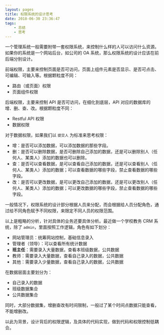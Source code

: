 ```yaml
---
layout: pages
title: 权限系统的设计思考
date: 2018-06-30 23:36:47
tags:
    - 总结
    - 思考
---
```


一个管理系统一般需要附带一套权限系统，来控制什么样的人可以访问什么资源。如果你的系统是一个网站后台，如公司的 OA 系统，那么权限系统的设计应该在前后端分别设计。

前端权限，主要来控制页面是否可访问，页面上组件元素是否显示、是否可点击、可编辑、可输入等。根据颗粒度不同：

- 路由（或页面）权限
- 页面组件权限

后端权限，主要来控制 API 是否可访问，在细化到底层，API 对应的数据库的增、删、查、改。根据颗粒度不同：

- Restful API 权限
- 数据权限

对于数据权限，如果我们以 `提交人` 为标准来思考权限：

- 增：是否可以添加数据，可以添加数据的那些字段。
- 删：是否可以删除数据，是否可删除自己添加的数据，还是可以删除别人（任何人、某类人）添加的数据也可以删除。
- 查：是否可以查看数据，是可以查看自己添加的数据，还是可以查看别人（任何人、某类人）添加的数据；可以查看数据的哪些字段，禁止查看数据的哪些字段。
- 改：是否可以更改数据，是可以更改自己添加的数据，还是可以更改别人（任何人、某类人）添加的数据；可以更改数据的哪些字段，禁止查看数据的哪些字段。

一般情况下，权限系统的设计部分根据人员来分配，而会根据给人员分配角色，通过给不同角色赋予不同权限，来限定不同人员的权限范围。

以上是粗略的分析，针对具体的业务还要具体分析。最近做一个学校教务 CRM 系统，除了 `admin`，里面按照工作逻辑，角色有如下划分：

- 网站管理员：统筹网站控制，基础信息录入
- 管理者（领导）：可以查看所有统计数据
- **班主任**：需要录入大量数据，查看本班级数据，公共数据
- 教师：需要录入大量数据，查看自己录入的数据，公共数据
- 其他：需要录入少量数据，查看自己录入的数据，公共数据

在数据层面主要划分为：

- 自己录入的数据
- 班级数据集合
- 公共数据集合

同时，大部分数据集，增删查改有时间限制，一般过了某个时间点数据只能查看，不能增删改。

以此为背景，设计背后的权限逻辑，及具体的代码实现，做到代码和权限控制低耦合。
